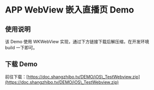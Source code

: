 # APP WebView 嵌入直播页 Demo

## 使用说明

该 Demo 使用 WKWebView 实现，通过下方链接下载后解压缩，在开发环境 build 一下即可。

## 下载 Demo

前往下载：[https://doc.shangzhibo.tv/DEMO/iOS\_TestWebview.zip](https://doc.shangzhibo.tv/DEMO/iOS\_TestWebview.zip)

